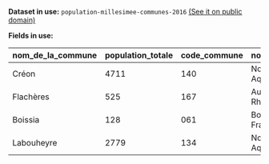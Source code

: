 **Dataset in use:** `population-millesimee-communes-2016` [(See it on public domain)](https://public.opendatasoft.com/explore/dataset/population-millesimee-communes-2016/table/)

**Fields in use:**

|nom_de_la_commune|population_totale|code_commune|nom_de_la_region|
|---|---|---|---|
|Créon|4711|140|Nouvelle-Aquitaine|
|Flachères|525|167|Auvergne-Rhône-Alpes|
|Boissia|128|061|Bourgogne-Franche-Comté|
|Labouheyre|2779|134|Nouvelle-Aquitaine|

